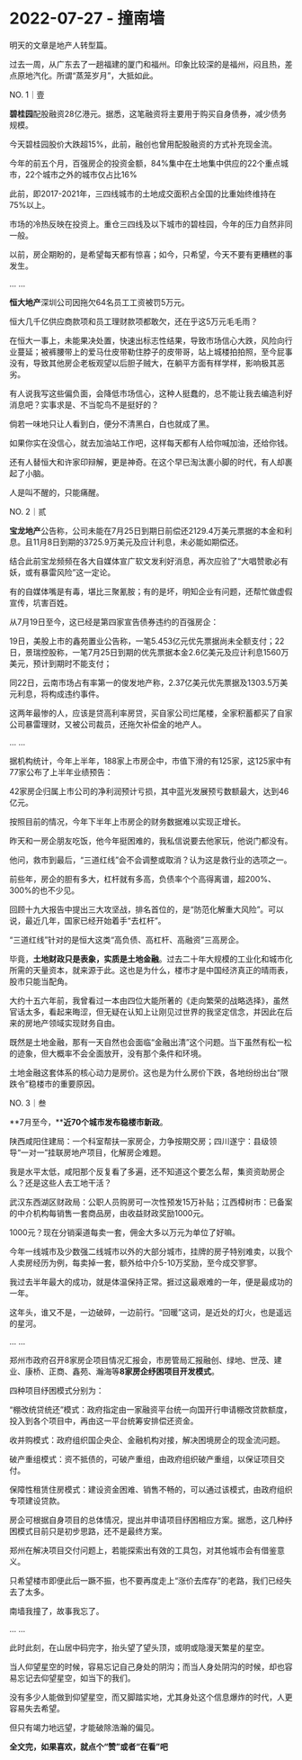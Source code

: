 # 2022-07-27 - 撞南墙

明天的文章是地产人转型篇。

过去一周，从广东去了一趟福建的厦门和福州。印象比较深的是福州，闷且热，差点原地汽化。所谓“蒸笼岁月”，大抵如此。

NO. 1｜壹

**碧桂园**配股融资28亿港元。据悉，这笔融资将主要用于购买自身债券，减少债务规模。

今天碧桂园股价大跌超15%，此前，融创也曾用配股融资的方式补充现金流。

今年的前五个月，百强房企的投资金额，84%集中在土地集中供应的22个重点城市，22个城市之外的城市仅占比16%

此前，即2017-2021年，三四线城市的土地成交面积占全国的比重始终维持在75%以上。

市场的冷热反映在投资上。重仓三四线及以下城市的碧桂园，今年的压力自然非同一般。

以前，房企期盼的，是希望每天都有惊喜；如今，只希望，今天不要有更糟糕的事发生。

... ...

**恒大地产**深圳公司因拖欠64名员工工资被罚5万元。

恒大几千亿供应商款项和员工理财款项都敢欠，还在乎这5万元毛毛雨？

在恒大一事上，未能果决处置，快速出标志性结果，导致市场信心大跌，风险向行业蔓延；被裤腰带上的爱马仕皮带勒住脖子的皮带哥，站上城楼拍拍照，至今屁事没有，导致其他房企老板观望以后胆子贼大，在躺平方面有样学样，影响极其恶劣。

有人说我写这些偏负面，会降低市场信心，这种人挺蠢的，总不能让我去编造利好消息吧？实事求是、不当鸵鸟不是挺好的？

倘若一味地只让人看到白，便分不清黑白，白也就成了黑。

如果你实在没信心，就去加油站工作吧，这样每天都有人给你喊加油，还给你钱。

还有人替恒大和许家印辩解，更是神奇。在这个早已淘汰裹小脚的时代，有人却裹起了小脑。

人是叫不醒的，只能痛醒。

NO. 2｜贰

**宝龙地产**公告称，公司未能在7月25日到期日前偿还2129.4万美元票据的本金和利息。且11月8日到期的3725.9万美元及应计利息，未必能如期偿还。

结合此前宝龙频频在各大自媒体宣广软文发利好消息，再次应验了“大唱赞歌必有妖，或有暴雷风险”这一定论。

有的自媒体嘴是有毒，堪比三聚氰胺；有的是坏，明知企业有问题，还帮忙做虚假宣传，坑害百姓。

从7月19日至今，这已经是第四家宣告债券违约的百强房企：

19日，美股上市的鑫苑置业公告称，一笔5.453亿元优先票据尚未全额支付；22日，景瑞控股称，一笔7月25日到期的优先票据本金2.6亿美元及应计利息1560万美元，预计到期时不能支付；

同22日，云南市场占有率第一的俊发地产称，2.37亿美元优先票据及1303.5万美元利息，将构成违约事件。

这两年最惨的人，应该是贷高利率房贷，买自家公司烂尾楼，全家积蓄都买了自家公司暴雷理财，又被公司裁员，还拖欠补偿金的地产人。

... ...

据机构统计，今年上半年，188家上市房企中，市值下滑的有125家，这125家中有77家公布了上半年业绩预告：

42家房企归属上市公司的净利润预计亏损，其中蓝光发展预亏数额最大，达到46亿元。

按照目前的情况，今年下半年上市房企的财务数据难以实现正增长。

昨天和一房企朋友吃饭，他今年挺困难的，我私信说要去他家玩，他说门都没有。

他问，救市到最后，“三道红线”会不会调整或取消？认为这是救行业的选项之一。

前些年，房企的胆有多大，杠杆就有多高，负债率个个高得离谱，超200%、300%的也不少见。

回顾十九大报告中提出三大攻坚战，排名首位的，是“防范化解重大风险”。可以说，最近几年，国家已经开始着手“去杠杆”。

“三道红线”针对的是恒大这类“高负债、高杠杆、高融资”三高房企。

毕竟，**土地财政只是表象，实质是土地金融**。过去二十年大规模的工业化和城市化所需的天量资本，就来源于此。这也是为什么，楼市才是中国经济真正的晴雨表，股市只能当配角。

大约十五六年前，我曾看过一本由四位大能所著的《走向繁荣的战略选择》，虽然官话太多，看起来晦涩，但无疑在认知上让刚见过世界的我坚定信念，并因此在后来的房地产领域实现财务自由。

既然是土地金融，那有一天自然也会面临“金融出清”这个问题。当下虽然有松一松的迹象，但大概率不会全面放开，没有那个条件和环境。

土地金融这套体系的核心动力是房价。这也是为什么房价下跌，各地纷纷出台“限跌令”稳楼市的重要原因。

NO. 3｜叁

**7月至今，****近70个城市发布稳楼市新政**。

陕西咸阳住建局：一个科室帮扶一家房企，力争按期交房；四川遂宁：县级领导“一对一”挂联房地产项目，化解房企难题。

我是水平太低，咸阳那个反复看了多遍，还不知道这个要怎么帮，集资资助房企么？还是这些人去工地干活？

武汉东西湖区财政局：公职人员购房可一次性预发15万补贴；江西樟树市：已备案的中介机构每销售一套商品房，由收益财政奖励1000元。

1000元？现在分销渠道每卖一套，佣金大多以万元为单位了好嘛。

今年一线城市及少数强二线城市以外的大部分城市，挂牌的房子特别难卖，以我个人卖房经历为例，每卖掉一套，额外给中介5-10万奖励，至今成交寥寥。

我过去半年最大的成功，就是体温保持正常。捱过这最艰难的一年，便是最成功的一年。

这年头，谁又不是，一边破碎，一边前行。“回暖”这词，是近处的灯火，也是遥远的星河。

... ...

郑州市政府召开8家房企项目情况汇报会，市房管局汇报融创、绿地、世茂、建业、康桥、正商、鑫苑、瀚海等**8家房企纾困项目开发模式**。

四种项目纾困模式分别为：

“棚改统贷统还”模式：政府指定由一家融资平台统一向国开行申请棚改贷款额度，投入到各个项目中，再由这一平台统筹安排偿还资金。

收并购模式：政府组织国企央企、金融机构对接，解决困境房企的现金流问题。

破产重组模式：资不抵债的，可破产重组，由政府组织破产重组，以保证项目交付。

保障性租赁住房模式：建设资金困难、销售不畅的，可以通过该模式，由政府组织专项建设贷款。

房企可根据自身项目的总体情况，提出并申请项目纾困相应方案。据悉，这几种纾困模式目前只是初步思路，还不是最终方案。

郑州在解决项目交付问题上，若能探索出有效的工具包，对其他城市会有借鉴意义。

只希望楼市即便此后一蹶不振，也不要再度走上“涨价去库存”的老路，我们已经失去了太多。

南墙我撞了，故事我忘了。

... ...

此时此刻，在山居中码完字，抬头望了望头顶，或明或隐漫天繁星的星空。

当人仰望星空的时候，容易忘记自己身处的阴沟；而当人身处阴沟的时候，却也容易忘记去仰望星空，如当下的我们。

没有多少人能做到仰望星空，而又脚踏实地，尤其身处这个信息爆炸的时代，人更容易失去希望。

但只有竭力地远望，才能破除浩瀚的偏见。

**全文完，如果喜欢，就点个“赞”或者“在看”吧**